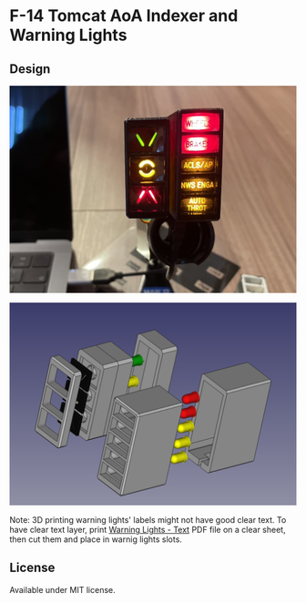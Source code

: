 # F-14 Tomcat AoA Indexer and Warning Lights

## Design

![AoA indexer](assets/aoa.jpg)

![CAD](assets/cad.png)

Note: 3D printing warning lights' labels might not have good clear text. To have clear text layer, print [Warning Lights - Text](Warning%20Lights%20-%20Text.pdf) PDF file on a clear sheet, then cut them and place in warnig lights slots.

## License

Available under MIT license.
